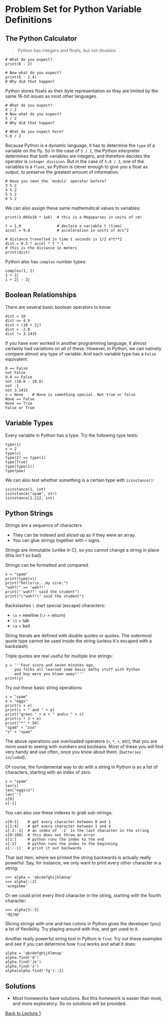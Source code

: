 # Problem Set for Python Variable Definitions

## The Python Calculator

> Python has integers and floats, but not doubles.

    # What do you expect?
    print(6 - 2)

    # Now what do you expect?
    print(6 - 2.4)
    # Why did that happen?

Python stores floats as their byte representation so they are limited by the same 16-bit issues as most other languages.

    # What do you expect?
    4 / 2
    # Now what do you expect?
    5 / 2
    # Why did that happen?
    
    # What do you expect here?
    5.0 / 2

Because Python is a dynamic language, it has to determine the `type` of a variable on the fly. So in the case of `5 / 2`, the Python interpreter determines that both variables are integers, and therefore decides the operator is `integer division`. But in the case of `5.0 / 2`, one of the variables is a `float`, so Python is clever enough to give you a float as output, to preserve the greatest amount of information.

    # Have you seen the `modulo` operator before?
    3 % 2
    4 % 2
    5 % 2
    6 % 2

We can also assign these same mathematical values to variables:

    print(3.085e18 * 1e6)  # this is a Megaparsec in units of cm!
    
    t = 1.0                # declare a variable t (time)
    accel = 9.8            # acceleration in units of m/s^2
    
    # distance travelled in time t seconds is 1/2 a*t**2
    dist = 0.5 * accel * t * t
    # this is the distance in meters
    print(dist)

Python also has `complex` number types:

    complex(1, 2)
    1 + 2j
    1 + 2j - 2j

## Boolean Relationships

There are several basic boolean operators to know:

    dist < 10
    dist <= 4.9
    dist < (10 + 2j)
    dist < -2.0
    dist != 3.1415

If you have ever worked in another programming language, it almost certainly had variations on all of these. However, in Python, we can natively compare almost any type of variable. And each variable type has a `False` equivalent:

    0 == False
    not False
    0.0 == False
    not (10.0 - 10.0)
    not -1
    not 3.1415
    x = None    # None is something special. Not true or false
    None == False
    None == True
    False or True

## Variable Types

Every variable in Python has a type. Try the following type tests:

    type(1)
    x = 2
    type(x)
    type(2) == type(1)
    type(True)
    type(type(1))
    type(pow)

We can also test whether something is a certain type with `isinstance()`:

    isinstance(1, int)
    isinstance("spam", str)
    isinstance(1.212, int)

## Python Strings

Strings are a sequence of characters

 * They can be indexed and sliced up as if they were an array.
 * You can glue strings together with `+` signs.

Strings are immutable (unlike in C), so you cannot change a string in place (this isn't so bad).

Strings can be formatted and compared.
    
    x = "spam"
    print(type(x))
    print("hello!\n...my sire.")
    "wah?!" == 'wah?!'
    print("'wah?!' said the student")
    print("\"wah?!\" said the student")

Backslashes `\` start special (escape) characters:

 * `\n` = newline (`\r` = return)
 * `\t` = tab
 * `\a` = bell

String literals are defined with double quotes or quotes. The outermost quote type cannot be used inside the string (unless it's escaped with a backslash).

Triple quotes are real useful for multiple line strings:

    y = '''Four score and seven minutes ago,
        you folks all learned some basic mathy stuff with Python
        and boy were you blown away!'''
    print(y)

Try out these basic string operations:

    s = "spam"
    e = "eggs"
    print(s + e)
    print(s + " and " + e)
    print("green " + e + " and\n " + s)
    print(s * 3 + e)
    print("*" * 50)
    "spam" < "zoo"
    "s" < "spam"

The above operations use overloaded operators (`<`, `*`, `+`, etc), that you are more used to seeing with numbers and booleans. Most of these you will find very handy and use often, once you know about them. (`batteries included`).

Of course, the fundamental way to do with a string in Python is as a list of characters, starting with an index of zero:

    s = "spam"
    len(s)
    len("eggs\n")
    len('')
    s[0]
    s[-1]

You can also use these indexes to grab sub-strings:

    s[0:1]    # get every character between 0 and 1
    s[1:4]    # get every character between 1 and 4 
    s[-2:-1]  # an index of `-1` is the last character in the string
    s[0:100]  # this does not throw an error
    s[1:]     # python runs the index to the end
    s[:2]     # python runs the index to the beginning
    s[::-1]   # print it out backwards

That last item, where we printed the string backwards is actually really powerful. Say, for instance, we only want to print every other character in a string:

    >>> alpha = 'abcdefghijklmnop'
    >>> alpha[::2]
    'acegikmo'

Or we could print every third character in the string, starting with the fourth character:

    >>> alpha[3::3]
    'dgjmp'

Slicing strings with one and two colons in Python gives the developer (you) a lot of flexibility. Try playing around with this, and get used to it.

Another really powerful string tool in Python is `find`. Try out these examples and see if you can determine how `find` works and what it does:

    alpha = 'abcdefghijklmnop'
    alpha.find('d')
    alpha.find('jk')
    alpha.find('x')
    alpha[alpha.find('fg')::2]

## Solutions

 * Most homeworks have solutions. But this homework is easier than most, and more exploratory. So no solutions will be provided.

[Back to Lecture 1](lecture_01.md)
